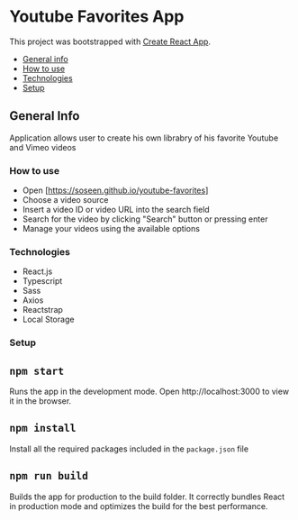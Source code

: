 # Youtube Favorites App

This project was bootstrapped with [Create React App](https://github.com/facebook/create-react-app).

* [General info](#general-info)
* [How to use](#how-to-use)
* [Technologies](#technologies)
* [Setup](#setup)


## General Info

Application allows user to create his own librabry of his favorite Youtube and Vimeo videos

### How to use

- Open [https://soseen.github.io/youtube-favorites]
- Choose a video source
- Insert a video ID or video URL into the search field
- Search for the video by clicking "Search" button or pressing enter
- Manage your videos using the available options

### Technologies

- React.js
- Typescript
- Sass
- Axios
- Reactstrap
- Local Storage

### Setup

## `npm start`

Runs the app in the development mode.
Open http://localhost:3000 to view it in the browser.

## `npm install`

Install all the required packages included in the `package.json` file

## `npm run build`

Builds the app for production to the build folder.
It correctly bundles React in production mode and optimizes the build for the best performance.
